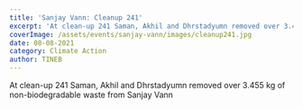 ```yaml
---
title: 'Sanjay Vann: Cleanup 241'
excerpt: 'At clean-up 241 Saman, Akhil and Dhrstadyumn removed over 3.455 kg of non-biodegradable waste from Sanjay Vann'
coverImage: /assets/events/sanjay-vann/images/cleanup241.jpg
date: 08-08-2021
category: Climate Action
author: TINEB
---
```


<p>At clean-up 241 Saman, Akhil and Dhrstadyumn removed over 3.455 kg of non-biodegradable waste from Sanjay Vann</p>
